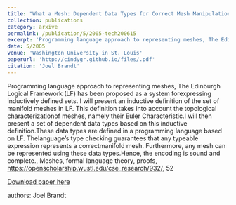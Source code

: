 ```yaml
---
title: "What a Mesh: Dependent Data Types for Correct Mesh Manipulation Algorithms"
collection: publications
category: arxive
permalink: /publication/5/2005-tech200615
excerpt: 'Programming language approach to representing meshes, The Edinburgh Logical Framework (LF) has been proposed as a system forexpressing inductively defined sets. I will present an inductive definition of the set of manifold meshes in LF. This definition takes into account the topological characterizationof meshes,  namely their Euler Characteristic.I will then present a set of dependent data types based on this inductive definition.These data types are defined in a programming language based on LF. Thelanguage’s type checking guarantees that any typeable expression represents a correctmanifold mesh. Furthermore,  any mesh can be represented using these data types.Hence,  the encoding is sound and complete., Meshes,  formal language theory,  proofs, https://openscholarship.wustl.edu/cse_research/932/, 52, '
date: 5/2005
venue: 'Washington University in St. Louis'
paperurl: 'http://cindygr.github.io/files/.pdf'
citation: 'Joel Brandt'
---
```

Programming language approach to representing meshes, The Edinburgh Logical Framework (LF) has been proposed as a system forexpressing inductively defined sets. I will present an inductive definition of the set of manifold meshes in LF. This definition takes into account the topological characterizationof meshes,  namely their Euler Characteristic.I will then present a set of dependent data types based on this inductive definition.These data types are defined in a programming language based on LF. Thelanguage’s type checking guarantees that any typeable expression represents a correctmanifold mesh. Furthermore,  any mesh can be represented using these data types.Hence,  the encoding is sound and complete., Meshes,  formal language theory,  proofs, https://openscholarship.wustl.edu/cse_research/932/, 52

[Download paper here](http://cindygr.github.io/files/.pdf)

authors: Joel Brandt